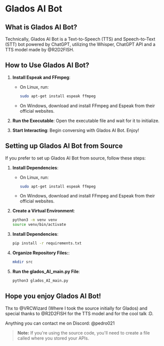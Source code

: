 # Glados AI Bot

## What is Glados AI Bot?

Technically, Glados AI Bot is a Text-to-Speech (TTS) and Speech-to-Text (STT) bot powered by ChatGPT, utilizing the Whisper, ChatGPT API and a TTS model made by @R2D2FISH.

## How to Use Glados AI Bot?

1. **Install Espeak and FFmpeg**: 
   - On Linux, run:
     ```bash
     sudo apt-get install espeak ffmpeg
     ```
   - On Windows, download and install FFmpeg and Espeak from their official websites.

2. **Run the Executable**: Open the executable file and wait for it to initialize.

3. **Start Interacting**: Begin conversing with Glados AI Bot. Enjoy!

## Setting up Glados AI Bot from Source

If you prefer to set up Glados AI Bot from source, follow these steps:

1. **Install Dependencies**:
   - On Linux, run:
     ```bash
     sudo apt-get install espeak ffmpeg
     ```
   - On Windows, download and install FFmpeg and Espeak from their official websites.

2. **Create a Virtual Environment**:
   ```bash
   python3 -m venv venv
   source venv/bin/activate
    ```
3. **Install Dependencies**:
   ```bash
   pip install -r requirements.txt
   ```
4. **Organize Repository Files:**:
   ```bash
   mkdir src
   ```
5. **Run the glados_AI_main.py File**:
   ```bash
   python3 glados_AI_main.py
   ```


## Hope you enjoy Glados AI Bot!

Thx to @VRCWizard (Where I took the source initially for Glados) and special thanks to @R2D2FISH for the TTS model and for the cool talk :D.

Anything you can contact me on Discord: @pedro021

> **Note:** If you're using the source code, you'll need to create a file called where you stored your APIs.